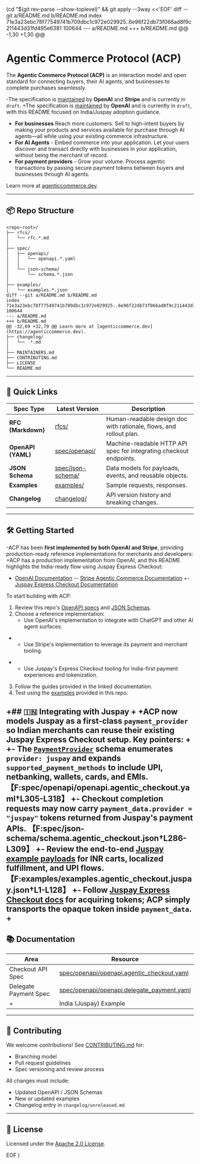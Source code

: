  (cd "$(git rev-parse --show-toplevel)" && git apply --3way <<'EOF' 
diff --git a/README.md b/README.md
index 71e3a23ebc78f77549741b709dbc1c972e029925..6e96f22db73f066ad8f9c211443d31fd495e6381 100644
--- a/README.md
+++ b/README.md
@@ -1,30 +1,30 @@
 # Agentic Commerce Protocol (ACP)
 
 The **Agentic Commerce Protocol (ACP)** is an interaction model and open standard for connecting buyers, their AI agents, and businesses to complete purchases seamlessly.
 
-The specification is [maintained](MAINTAINERS.md) by **OpenAI** and **Stripe** and is currently in `draft`.
+The specification is [maintained](MAINTAINERS.md) by **OpenAI** and is currently in `draft`, with this README focused on India/Juspay adoption guidance.
 
 - **For businesses** Reach more customers. Sell to high-intent buyers by making your products and services available for purchase through AI agents—all while using your existing commerce infrastructure.
 - **For AI Agents** - Embed commerce into your application. Let your users discover and transact directly with businesses in your application, without being the merchant of record.
 - **For payment providers** - Grow your volume. Process agentic transactions by passing secure payment tokens between buyers and businesses through AI agents.
 
 Learn more at [agenticcommerce.dev](https://agenticcommerce.dev).
 
 ---
 
 ## 📦 Repo Structure
 
 ```plaintext
 <repo-root>/
 ├── rfcs/
 │   └── rfc.*.md
 │
 ├── spec/
 │   ├── openapi/
 │   │   └── openapi.*.yaml
 │   │
 │   └── json-schema/
 │       └── schema.*.json
 │
 ├── examples/
 │   └── examples.*.json
diff --git a/README.md b/README.md
index 71e3a23ebc78f77549741b709dbc1c972e029925..6e96f22db73f066ad8f9c211443d31fd495e6381 100644
--- a/README.md
+++ b/README.md
@@ -32,69 +32,79 @@ Learn more at [agenticcommerce.dev](https://agenticcommerce.dev).
 ├── changelog/
 │   └──  *.md
 │
 ├── MAINTAINERS.md
 ├── CONTRIBUTING.md
 ├── LICENSE
 └── README.md
 ```
 
 ---
 
 ## 🔗 Quick Links
 
 | Spec Type          | Latest Version                         | Description                                                        |
 | ------------------ | -------------------------------------- | ------------------------------------------------------------------ |
 | **RFC (Markdown)** | [rfcs/](rfcs/)                         | Human-readable design doc with rationale, flows, and rollout plan. |
 | **OpenAPI (YAML)** | [spec/openapi/](spec/openapi/)         | Machine-readable HTTP API spec for integrating checkout endpoints. |
 | **JSON Schema**    | [spec/json-schema/](spec/json-schema/) | Data models for payloads, events, and reusable objects.            |
 | **Examples**       | [examples/](examples/)                 | Sample requests, responses.                                        |
 | **Changelog**      | [changelog/](changelog/)               | API version history and breaking changes.                          |
 
 ---
 
 ## 🛠 Getting Started
 
-ACP has been **first implemented by both OpenAI and Stripe**, providing production-ready reference implementations for merchants and developers:
+ACP has a production implementation from OpenAI, and this README highlights the India-ready flow using Juspay Express Checkout:
 
 - [OpenAI Documentation](https://developers.openai.com/commerce/)
-- [Stripe Agentic Commerce Documentation](https://docs.stripe.com/agentic-commerce)
+- [Juspay Express Checkout Documentation](https://juspay.io/in/expresscheckout)
 
 To start building with ACP:
 
 1. Review this repo's [OpenAPI specs](spec/openapi/) and [JSON Schemas](spec/json-schema/).
 2. Choose a reference implementation:
    - Use OpenAI's implementation to integrate with ChatGPT and other AI agent surfaces.
-   - Use Stripe's implementation to leverage its payment and merchant tooling.
+   - Use Juspay's Express Checkout tooling for India-first payment experiences and tokenization.
 3. Follow the guides provided in the linked documentation.
 4. Test using the [examples](examples/) provided in this repo.
 
+## 🇮🇳 Integrating with Juspay
+
+ACP now models Juspay as a first-class `payment_provider` so Indian merchants can reuse their existing Juspay Express Checkout setup. Key pointers:
+
+- The [`PaymentProvider`](spec/openapi/openapi.agentic_checkout.yaml) schema enumerates `provider: juspay` and expands `supported_payment_methods` to include UPI, netbanking, wallets, cards, and EMIs. 【F:spec/openapi/openapi.agentic_checkout.yaml†L305-L318】
+- Checkout completion requests may now carry `payment_data.provider = "juspay"` tokens returned from Juspay's payment APIs. 【F:spec/json-schema/schema.agentic_checkout.json†L286-L309】
+- Review the end-to-end [Juspay example payloads](examples/examples.agentic_checkout.juspay.json) for INR carts, localized fulfillment, and UPI flows. 【F:examples/examples.agentic_checkout.juspay.json†L1-L128】
+- Follow [Juspay Express Checkout docs](https://juspay.io/in/expresscheckout) for acquiring tokens; ACP simply transports the opaque token inside `payment_data`.
+
 ---
 
 ## 📚 Documentation
 
 | Area                  | Resource                                                                                 |
 | --------------------- | ---------------------------------------------------------------------------------------- |
 | Checkout API Spec     | [spec/openapi/openapi.agentic_checkout.yaml](spec/openapi/openapi.agentic_checkout.yaml) |
 | Delegate Payment Spec | [spec/openapi/openapi.delegate_payment.yaml](spec/openapi/openapi.delegate_payment.yaml) |
+| India (Juspay) Example | [examples/examples.agentic_checkout.juspay.json](examples/examples.agentic_checkout.juspay.json) |
 
 ---
 
 ## 📝 Contributing
 
 We welcome contributions! See [CONTRIBUTING.md](CONTRIBUTING.md) for:
 
 - Branching model
 - Pull request guidelines
 - Spec versioning and review process
 
 All changes must include:
 
 - Updated OpenAPI / JSON Schemas
 - New or updated examples
 - Changelog entry in `changelog/unreleased.md`
 
 ---
 
 ## 📜 License
 
 Licensed under the [Apache 2.0 License](LICENSE).
 
EOF
)
